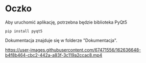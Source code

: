 # Oczko
Aby uruchomić aplikację, potrzebna będzie biblioteka PyQt5
```
pip install pyqt5
```
Dokumentacja znajduje się w folderze "Dokumentacja".


https://user-images.githubusercontent.com/67471556/162636648-b4f8b464-cbc2-442a-a83f-3c119a2ccac8.mp4

